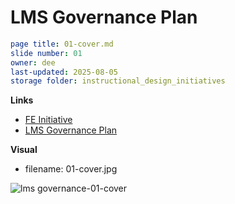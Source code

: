 # LMS Governance Plan

```yaml
page title: 01-cover.md
slide number: 01
owner: dee
last-updated: 2025-08-05
storage folder: instructional_design_initiatives 
```
**Links**
- [FE Initiative](https://www.notion.so/dbtlabs/LMS-Governance-FE-Scope-1eebb38ebda78021882df6e8eb8b57de?source=copy_link)
- [LMS Governance Plan](https://docs.google.com/presentation/d/12MUHWg6rtILQMD11Yj9VfeAi0HLyOW1RZyx6K8WRcMg/edit?usp=sharing)
  

**Visual** 
- filename: 01-cover.jpg

![lms governance-01-cover](https://github.com/user-attachments/assets/30492cc6-003c-414d-8bff-25890b7dc960)
